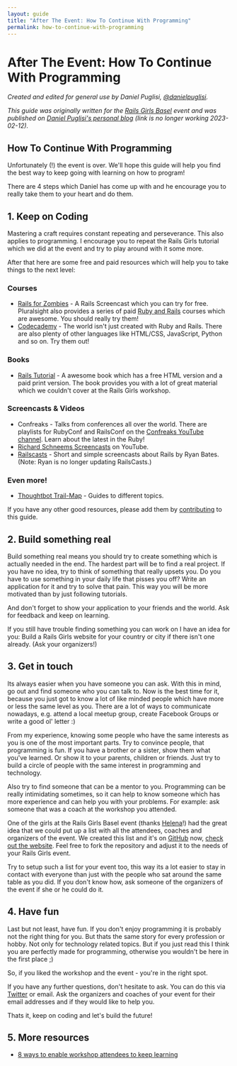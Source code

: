 ```yaml
---
layout: guide
title: "After The Event: How To Continue With Programming"
permalink: how-to-continue-with-programming
---
```


# After The Event: How To Continue With Programming

*Created and edited for general use by Daniel Puglisi, [@danielpuglisi](http://twitter.com/danielpuglisi).*

*This guide was originally written for the [Rails Girls Basel](http://railsgirls.com/basel) event
and was published on
[Daniel Puglisi's personal blog](http://danielpuglisi.com/articles/2013/04/rails-girls-after-the-event-how-to-continue-with-programming) (link is no longer working 2023-02-12).*

## How To Continue With Programming

Unfortunately (!) the event is over. We'll hope this guide will help you find the best way to keep going with learning on how to program!

There are 4 steps which Daniel has come up with and he encourage you to really take them to your heart and do them.

## 1. Keep on Coding

Mastering a craft requires constant repeating and perseverance.
This also applies to programming. I encourage you to repeat the Rails
Girls tutorial which we did at the event and try to play around with
it some more.

After that here are some free and paid resources which will help you
to take things to the next level:

### Courses

* [Rails for Zombies](http://railsforzombies.org/) - A Rails Screencast which you can try for free. Pluralsight also provides a series of paid [Ruby and Rails](https://www.pluralsight.com/paths/ruby-language-fundamentals) courses which are awesome. You should really try them!
* [Codecademy](http://www.codecademy.com/) - The world isn't just created with Ruby and Rails. There are also plenty of other languages like HTML/CSS, JavaScript, Python and so on. Try them out!

### Books

* [Rails Tutorial](http://ruby.railstutorial.org/) - A awesome book which has a free HTML version and a paid print version. The book provides you with a lot of great material which we couldn't cover at the Rails Girls workshop.

### Screencasts & Videos

* Confreaks - Talks from conferences all over the world. There are playlists for RubyConf and RailsConf on the [Confreaks YouTube channel](https://www.youtube.com/user/Confreaks/playlists). Learn about the latest in the Ruby!
* [Richard Schneems Screencasts](http://www.youtube.com/user/schneems/videos) on YouTube.
* [Railscasts](http://railscasts.com/) - Short and simple screencasts about Rails by Ryan Bates. (Note: Ryan is no longer updating RailsCasts.)

### Even more!

* [Thoughtbot Trail-Map](https://github.com/thoughtbot/trail-map) - Guides to different topics.

If you have any other good resources, please add them by [contributing](/contributing) to this guide.

## 2. Build something real

Build something real means you should try to create something which is actually needed in the end.
The hardest part will be to find a real project.
If you have no idea, try to think of something that really upsets you.
Do you have to use something in your daily life that pisses you off?
Write an application for it and try to solve that pain.
This way you will be more motivated than by just following tutorials.

And don't forget to show your application to your friends and the world.
Ask for feedback and keep on learning.

If you still have trouble finding something you can work on I have an idea for you:
Build a Rails Girls website for your country or city if there isn't one already. (Ask your organizers!)

## 3. Get in touch

Its always easier when you have someone you can ask.
With this in mind, go out and find someone who you can talk to.
Now is the best time for it,
because you just got to know a lot of like minded people which have more or less the same level as you.
There are a lot of ways to communicate nowadays,
e.g. attend a local meetup group, create Facebook Groups or write a good ol' letter :)

From my experience, knowing some people who have the same interests as you is one of the most important parts.
Try to convince people, that programming is fun.
If you have a brother or a sister, show them what you've learned.
Or show it to your parents, children or friends.
Just try to build a circle of people with the same interest in programming and technology.

Also try to find someone that can be a mentor to you.
Programming can be really intimidating sometimes,
so it can help to know someone which has more experience and can help you with your problems.
For example: ask someone that was a coach at the workshop you attended.

One of the girls at the Rails Girls Basel event (thanks [Helena](https://twitter.com/HBobbiRo)!) had the great idea
that we could put up a list with all the attendees, coaches and organizers of the event.
We created this list and it's on [GitHub](https://github.com/RailsGirlsSwitzerland/attendees) now, [check out the website](http://railsgirlsswitzerland.github.io/attendees/site/2013_04_basel.html).
Feel free to fork the repository and adjust it to the needs of your Rails Girls event.

Try to setup such a list for your event too, this way its a lot easier to stay in contact with everyone than just
with the people who sat around the same table as you did.
If you don't know how, ask someone of the organizers of the event if she or he could do it.

## 4. Have fun

Last but not least, have fun.
If you don't enjoy programming it is probably not the right thing for you.
But thats the same story for every profession or hobby.
Not only for technology related topics.
But if you just read this I think you are perfectly made for programming,
otherwise you wouldn't be here in the first place ;)

So, if you liked the workshop and the event - you're in the right spot.

If you have any further questions, don't hesitate to ask.
You can do this via [Twitter](https://twitter.com/railsgirls) or email.
Ask the organizers and coaches of your event for their email addresses and if they would like to help you.

Thats it, keep on coding and let's build the future!

## 5. More resources

- [8 ways to enable workshop attendees to keep learning](http://pragtob.wordpress.com/2013/06/14/8-ways-to-enable-workshop-attendees-to-keep-learning/)

